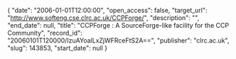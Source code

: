 {
  "date": "2006-01-01T12:00:00", 
  "open_access": false, 
  "target_url": "http://www.softeng.cse.clrc.ac.uk/CCPForge/", 
  "description": "", 
  "end_date": null, 
  "title": "CCPForge : A SourceForge-like facility for the CCP Community", 
  "record_id": "20060101T120000/IzuAYoalLxZjWFRceFtS2A==", 
  "publisher": "clrc.ac.uk", 
  "slug": 143853, 
  "start_date": null
}

